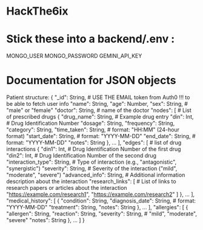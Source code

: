 # HackThe6ix

# Stick these into a backend/.env :
MONGO_USER
MONGO_PASSWORD
GEMINI_API_KEY

# Documentation for JSON objects
Patient structure:
{
    "_id": String, # USE THE EMAIL token from Auth0 !!! to be able to fetch user info
    "name": String,
    "age": Number,
    "sex": String, # "male" or "female"
    "doctor": String, # name of the doctor
    "nodes": [ # List of prescribed drugs
        {
            "drug_name": String, # Example drug entry
            "din": Int, # Drug Identification Number
            "dosage": String,
            "frequency": String,
            "category": String,
            "time_taken": String, # format: "HH:MM" (24-hour format)
            "start_date": String, # format: "YYYY-MM-DD"
            "end_date": String, # format: "YYYY-MM-DD"
            "notes": String
        }, 
        ...
    ],
    "edges": [ # list of drug interactions
        {
            "din1": Int, # Drug Identification Number of the first drug
            "din2": Int, # Drug Identification Number of the second drug
            "interaction_type": String, # Type of interaction (e.g., "antagonistic", "synergistic")
            "severity": String, # Severity of the interaction ("mild", "moderate", "severe")
            "advanced_info": String, # Additional information description about the interaction
            "research_links": [ # List of links to research papers or articles about the interaction
                "https://example.com/research1",
                "https://example.com/research2"
            ]
        },
        ...
    ],
    "medical_history": [
        {
            "condition": String,
            "diagnosis_date": String, # format: "YYYY-MM-DD"
            "treatment": String,
            "notes": String
        },
        ...
    ],
    "allergies": [
        {
            "allergen": String,
            "reaction": String,
            "severity": String, # "mild", "moderate", "severe"
            "notes": String
        },
        ...
    ]
}